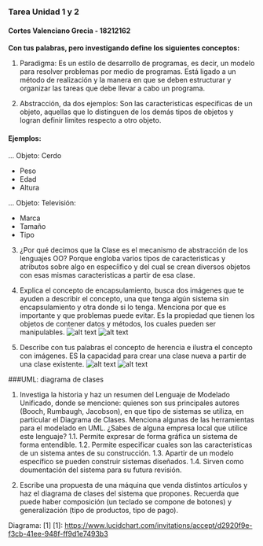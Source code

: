 ### Tarea Unidad 1 y 2
#### Cortes Valenciano Grecia - 18212162

**Con tus palabras, pero investigando define los siguientes conceptos:**

1. Paradigma:
Es un estilo de desarrollo de programas, es decir, un modelo para resolver problemas por medio de programas. Está ligado a un método de realización y la manera en que se deben estructurar y organizar las tareas que debe llevar a cabo un programa.

2. Abstracción, da dos ejemplos:
Son las caracteristicas especificas de un objeto, aquellas que lo distinguen de los demás tipos de objetos y logran definir límites respecto a otro objeto.

#### Ejemplos:
... Objeto: Cerdo
- Peso
- Edad
- Altura

... Objeto: Televisión:
- Marca
- Tamaño
- Tipo

3. ¿Por qué decimos que la Clase es el mecanismo de abstracción de los lenguajes OO?
Porque engloba varios tipos de caracteristicas y atributos sobre algo en especíifico y del cual se crean diversos objetos con esas mismas caracteristicas a partir de esa clase.

4. Explica el concepto de encapsulamiento, busca dos imágenes que te ayuden a describir el concepto, una que tenga algún sistema sin encapsulamiento y otra donde si lo tenga. Menciona por que es importante y que problemas puede evitar. 
Es la propiedad que tienen los objetos de contener datos y métodos, los cuales pueden ser manipulables.
![alt text](https://gbenussi.files.wordpress.com/2012/05/dibujo2.png)
![alt text](http://2.bp.blogspot.com/-h9Eb60hvfIU/UFbtHKHjCgI/AAAAAAAAAPs/yhPNwfax_30/s1600/Encapsulamiento2.jpg)

5. Describe con tus palabras el concepto de herencia e ilustra el concepto con imágenes.
ES la capacidad para crear una clase nueva a partir de una clase existente.
![alt text](https://3.bp.blogspot.com/-yRkQa_M1jB0/WLsgovvrhiI/AAAAAAAABfo/aAzD7YkDQ34zqIY73vdGFybEB8Bec8xrwCK4B/s1600/herencia.PNG)
![alt text](https://img-17.ccm2.net/OWEE9Lg8mDuWSbZcV_UZp7O2VhY=/44a281294dae41a69ebf2ad59d3583e1/ccm-encyclopedia/poo-images-animaux.gif)

###UML: diagrama de clases

1. Investiga la historia y haz un resumen del Lenguaje de Modelado Unificado, donde se mencione: quienes son sus principales autores (Booch, Rumbaugh, Jacobson), en que tipo de sistemas se utiliza, en particular el Diagrama de Clases. Menciona algunas de las herramientas para el modelado en UML. ¿Sabes de alguna empresa local que utilice este lenguaje?
  1.1. Permite expresar de forma gráfica un sistema de forma entendible.
  1.2. Permite especificar cuales son las caracteristicas de un sistema antes de su construcción.
  1.3. Apartir de un modelo específico se pueden construir sistemas diseñados.
  1.4. Sirven como doumentación del sistema para su futura revisión.

2. Escribe una propuesta de una máquina que venda distintos artículos y haz el diagrama de clases del sistema que propones. 
Recuerda que puede haber composición (un teclado se compone de botones) y generalización (tipo de productos, tipo de pago).

Diagrama: [1]
[1]: https://www.lucidchart.com/invitations/accept/d2920f9e-f3cb-41ee-948f-ff9d1e7493b3